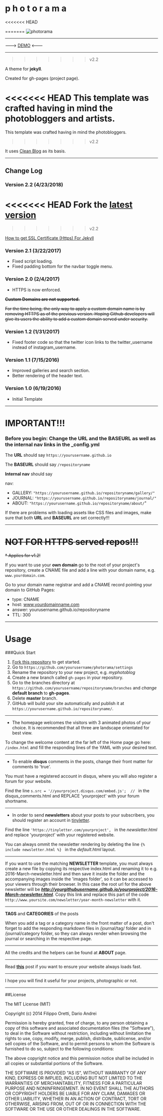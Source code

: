 p h o t o r a m a 
====================

<<<<<<< HEAD
<!--- ![photorama](https://raw.githubusercontent.com/sunbliss/photorama/gh-pages/photorama_thumb.gif)

----------

[DEMO](https://sunbliss.github.io/photorama/ "DEMO")

---------- --->
=======
![photorama](https://raw.githubusercontent.com/sunbliss/photorama/gh-pages/photorama_thumb.gif)

----------

---> [DEMO](https://sunbliss.github.io/photorama/ "DEMO")  <---

----------
>>>>>>> v2.2

A theme for **jekyll**. 

Created for gh-pages (project page).

<<<<<<< HEAD
This template was crafted having in mind the photobloggers and artists.
=======
This template was crafted having in mind the photobloggers.
>>>>>>> v2.2

It uses [Clean Blog](https://github.com/BlackrockDigital/startbootstrap-clean-blog-jekyll "Clean Blog") as its basis.

----------
## Change Log

### Version 2.2 (4/23/2018)
<<<<<<< HEAD
Fork the <a href="https://github.com/sunbliss/photorama/tree/v2.2">latest version</a>
=======
>>>>>>> v2.2

<a href="https://github.com/sunbliss/photorama/wiki/How-to-get-SSL-on-Jekyll%3F"> How to get SSL Certificate (Https) For Jekyll</a>

### Version 2.1 (3/22/2017)

* Fixed script loading. 
* Fixed padding bottom for the navbar toggle menu.


### Version 2.0 (2/4/2017)

* HTTPS is now enforced. 

~~**Custom Domains are not supported.**~~

~~For the time being, the only way to apply a custom domain name is by removing HTTPS as of the previous version. 
Hoping Github developers will give its users the ability to add a custom domain served under security.~~

### Version 1.2 (1/31/2017)

* Fixed footer code so that the twitter icon links to the twitter_username instead of instagram_username.

### Version 1.1 (7/15/2016)

* Improved galleries and search section.
* Better rendering of the header text.

### Version 1.0 (6/19/2016)
* Initial Template

----------

 **IMPORTANT!!!**
================

### Before you begin: Change the URL and the BASEURL as well as the internal nav links in the _config.yml

The **URL** should say `https://yourusername.github.io`

The **BASEURL** should say `/repositoryname`

**Internal nav** should say

  nav:

  - GALLERY: `"https://yourusername.github.io/repositoryname/gallery/"`
  - JOURNAL: `"https://yourusername.github.io/repositoryname/journal/"`
  - ABOUT: `"https://yourusername.github.io/repositoryname/about/`"

If there are problems with loading assets like CSS files and images, make sure that both **URL** and **BASEURL** are set correctly!!! 

----------

~~**NOT FOR HTTPS served repos!!!**~~
==================================

~~* Applies for v1.2!~~

If you want to use your **own domain** go to the root of your project's repository, create a CNAME file and add a line with your domain name, e.g. `www.yourdomain.com`.

Go to your domain name registrar and add a CNAME record pointing your domain to GitHub Pages:
- type: CNAME
- host: www.yourdomainname.com
- answer: yourusername.github.io/repositoryname
- TTL: 300

----------

Usage
============ 

###Quick Start

1. [Fork this repository](https://github.com/sunbliss/photorama/fork) to get started. 
2. Go to `https://github.com/yourusername/photorama/settings`
3. Rename the repository to your new project, e.g. *myphotoblog*
2. Create a new branch called `gh-pages` in your repository. 
3. Go to the branches directory at `https://github.com/yourusername/repositoryname/branches` and *change* **default branch** to **gh-pages**.
4. Delete **master** branch. 
3. GitHub will build your site automatically and publish it at `https://yourusername.github.io/repositoryname/`.  

----------

- The homepage welcomes the visitors with 3 animated photos of your choice. It is recommended that all three are landscape orientated for best view.

To change the welcome content at the far left of the Home page go here: `/index.html` and fill the responding lines of the YAML with your desired text.

----------

- To enable **disqus** comments in the posts, change their front matter for comments to 'true'.

You must have a registered account in disqus, where you will also register a forum for your website.

Find the line `s.src = '//yourproject.disqus.com/embed.js';  // ` in the disqus_comments.html and REPLACE 'yourproject' with your forum shortname.

----------

- In order to send **newsletters** about your posts to your subscribers, you should register an account in [tinyletter](http://www.tinyletter.com " tinyletter").

Find the line `'https://tinyletter.com/yourproject', ` in the *newsletter.html* and replace 'yourproject' with your registered website.

You can always ommit the newsletter rendering by deleting the line `{% include newsletter.html %}
` in the *default.html* layout.

----------

If you want to use the matching **NEWSLETTER** template, you must always create a new file  by copying its respective index.html and renaming it to e.g. 2016-March-newsletter.html and then save it inside the folder and the accompanying images inside the 'images folder', so it can be accessed to your viewers through their browser. In this case the root url for the above newsletter will be ***http://yourgithubusername.github.io/yourproject/2016-March-newsletter.html***. Copy this link and replace this part of the code `http://www.yoursite.com/newsletter/year-month-newsletter` with it.

----------

**TAGS** and **CATEGORIES** of the posts 

When you add a tag or a category name in the front matter of a post, don't forget to add the responding markdown files in /journal/tag/ folder and in /journal/category folder, so they can always render when browsing the journal or searching in the respective page.

----------

All the credits and the helpers can be found at **ABOUT** page.


----------

Read <a href="https://sunbliss.github.io/photorama/journal/images-size-for-better-performance/">**this**</a> post if you want to ensure your website always loads fast.


----------

I hope you will find it useful for your projects, photographic or not.


----------


##License

The MIT License (MIT)

Copyright (c) 2014 Filippo Oretti, Dario Andrei

Permission is hereby granted, free of charge, to any person obtaining a copy of this software and associated documentation files (the "Software"), to deal in the Software without restriction, including without limitation the rights to use, copy, modify, merge, publish, distribute, sublicense, and/or sell copies of the Software, and to permit persons to whom the Software is furnished to do so, subject to the following conditions:

The above copyright notice and this permission notice shall be included in all copies or substantial portions of the Software.

THE SOFTWARE IS PROVIDED "AS IS", WITHOUT WARRANTY OF ANY KIND, EXPRESS OR IMPLIED, INCLUDING BUT NOT LIMITED TO THE WARRANTIES OF MERCHANTABILITY, FITNESS FOR A PARTICULAR PURPOSE AND NONINFRINGEMENT. IN NO EVENT SHALL THE AUTHORS OR COPYRIGHT HOLDERS BE LIABLE FOR ANY CLAIM, DAMAGES OR OTHER LIABILITY, WHETHER IN AN ACTION OF CONTRACT, TORT OR OTHERWISE, ARISING FROM, OUT OF OR IN CONNECTION WITH THE SOFTWARE OR THE USE OR OTHER DEALINGS IN THE SOFTWARE.

